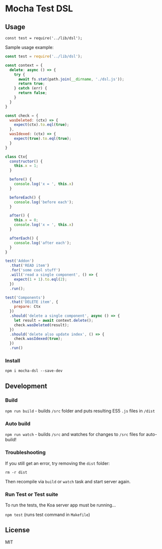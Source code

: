 # Mocha Test DSL

## Usage

`const test = require('../lib/dsl');`

Sample usage example:

```js
const test = require('../lib/dsl');

const context = {
  delete: async () => {
    try {
      await fs.stat(path.join(__dirname, './dsl.js'));
      return true;
    } catch (err) {
      return false;
    }    
  }
}

const check = {
  wasDeleted: (ctx) => {
    expect(ctx).to.eql(true);
  },
  wasIdexed: (ctx) => {
    expect(true).to.eql(true);
  }
}

class Ctx{
  constructor() {
    this.x = 1;    
  }

  before() {
    console.log('x = ', this.x)
  }

  beforeEach() {
    console.log('before each');
  }

  after() {
    this.x = 0;
    console.log('x = ', this.x)
  }

  afterEach() {
    console.log('after each');
  }  
} 

test('Addon')
  .that('READ item')
  .for('some cool stuff')
  .will('read a single component', () => {
    expect(1 + 1).to.eql(2);
  })
  .run();

test('Components')
  .that('DELETE item', {
    prepare: Ctx
  })
  .should('delete a single component', async () => {
    let result = await context.delete(); 
    check.wasDeleted(result);
  })
  .should('delete also update index', () => {
    check.wasIdexed(true);
  })
  .run()
```  


### Install

`npm i mocha-dsl --save-dev` 

## Development

### Build

`npm run build` - builds `/src` folder and puts resulting ES5 `.js` files in `/dist`

### Auto build

`npm run watch` - builds `/src` and watches for changes to `/src` files for auto-build!

### Troubleshooting

If you still get an error, try removing the `dist` folder:

`rm -r dist`

Then recompile via `build` or `watch` task and start server again.

### Run Test or Test suite

To run the tests, the Koa server app must be running...

`npm test` (runs test command in `Makefile`)

## License

MIT